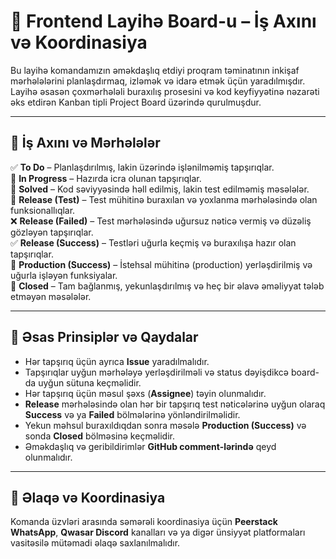 # 📌 Frontend Layihə Board-u – İş Axını və Koordinasiya

Bu layihə komandamızın əməkdaşlıq etdiyi proqram təminatının inkişaf mərhələlərini planlaşdırmaq, izləmək və idarə etmək üçün yaradılmışdır. Layihə əsasən çoxmərhələli buraxılış prosesini və kod keyfiyyətinə nəzarəti əks etdirən Kanban tipli Project Board üzərində qurulmuşdur.

---

## 🧭 İş Axını və Mərhələlər

✅ **To Do** – Planlaşdırılmış, lakin üzərində işlənilməmiş tapşırıqlar.  
🔧 **In Progress** – Hazırda icra olunan tapşırıqlar.  
🧠 **Solved** – Kod səviyyəsində həll edilmiş, lakin test edilməmiş məsələlər.  
🧪 **Release (Test)** – Test mühitinə buraxılan və yoxlanma mərhələsində olan funksionallıqlar.  
❌ **Release (Failed)** – Test mərhələsində uğursuz nəticə vermiş və düzəliş gözləyən tapşırıqlar.  
✅ **Release (Success)** – Testləri uğurla keçmiş və buraxılışa hazır olan tapşırıqlar.  
🚀 **Production (Success)** – İstehsal mühitinə (production) yerləşdirilmiş və uğurla işləyən funksiyalar.  
📁 **Closed** – Tam bağlanmış, yekunlaşdırılmış və heç bir əlavə əməliyyat tələb etməyən məsələlər.

---

## 📌 Əsas Prinsiplər və Qaydalar

- Hər tapşırıq üçün ayrıca **Issue** yaradılmalıdır.
- Tapşırıqlar uyğun mərhələyə yerləşdirilməli və status dəyişdikcə board-da uyğun sütuna keçməlidir.
- Hər tapşırıq üçün məsul şəxs (**Assignee**) təyin olunmalıdır.
- **Release** mərhələsində olan hər bir tapşırıq test nəticələrinə uyğun olaraq **Success** və ya **Failed** bölmələrinə yönləndirilməlidir.
- Yekun məhsul buraxıldıqdan sonra məsələ **Production (Success)** və sonda **Closed** bölməsinə keçməlidir.
- Əməkdaşlıq və geribildirimlər **GitHub comment-lərində** qeyd olunmalıdır.

---

## 🤝 Əlaqə və Koordinasiya

Komanda üzvləri arasında səmərəli koordinasiya üçün **Peerstack WhatsApp**, **Qwasar Discord** kanalları və ya digər ünsiyyət platformaları vasitəsilə mütəmadi əlaqə saxlanılmalıdır.
